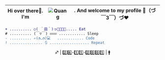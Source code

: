 |Hi over there👋. I'm | ![Quang](https://user-images.githubusercontent.com/92705154/149645080-a22d7fba-3d7f-4cd1-a586-7849c0f48212.png) | . And welcome to my profile 🎉（づ￣3￣）づ❤️
| --- | --- | --- |

```diff
+ .......... ○( ＾皿＾)っ🍕🍔🍗🥩..... Eat
# .......... (￣▽￣) 💤💤 ............ Sleep
- .......... ✍️(◔◡◔)💻   ............ Code
! ............... 🔃 .................. Repeat
```

<p align = center>♐ | 2️⃣6️⃣-1️⃣1️⃣-2️⃣0️⃣0️⃣1️⃣ | 🚹</p>


<!--
**VNNhatQuang/VNNhatQuang** is a ✨ _special_ ✨ repository because its `README.md` (this file) appears on your GitHub profile.

Here are some ideas to get you started:

- 🔭 I’m currently working on ...
- 🌱 I’m currently learning ...
- 👯 I’m looking to collaborate on ...
- 🤔 I’m looking for help with ...
- 💬 Ask me about ...
- 📫 How to reach me: ...
- 😄 Pronouns: ...
- ⚡ Fun fact: ...
-->
